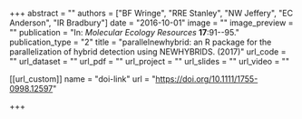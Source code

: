 +++
abstract = "" 
authors = ["BF Wringe", "RRE Stanley", "NW Jeffery", "EC Anderson", "IR Bradbury"] 
date = "2016-10-01" 
image = "" 
image_preview = "" 
publication = "In: _Molecular Ecology Resources_ **17**:91--95." 
publication_type = "2" 
title = "parallelnewhybrid: an R package for the parallelization of hybrid detection using NEWHYBRIDS. (2017)" 
url_code = "" 
url_dataset = "" 
url_pdf = "" 
url_project = "" 
url_slides = "" 
url_video = "" 


[[url_custom]]
name = "doi-link"
url = "https://doi.org/10.1111/1755-0998.12597"

+++
